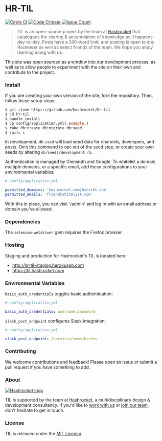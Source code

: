 # HR-TIL

[![Circle CI](https://circleci.com/gh/hashrocket/hr-til.svg?style=svg)](https://circleci.com/gh/hashrocket/hr-til) [![Code Climate](https://codeclimate.com/github/hashrocket/hr-til/badges/gpa.svg)](https://codeclimate.com/github/hashrocket/hr-til) [![Issue Count](https://codeclimate.com/github/hashrocket/hr-til/badges/issue_count.svg)](https://codeclimate.com/github/hashrocket/hr-til)

> TIL is an open-source project by the team at
> [Hashrocket](https://hashrocket.com/) that catalogues the sharing &
> accumulation of knowledge as it happens day-to-day. Posts have a 200-word
> limit, and posting is open to any Rocketeer as well as select friends of the
> team. We hope you enjoy learning along with us.

This site was open sourced as a window into our development process, as well as
to allow people to experiment with the site on their own and contribute to the
project.

### Install

If you are creating your own version of the site, fork the repository. Then,
follow these setup steps:

```sh
$ git clone https://github.com/hashrocket/hr-til
$ cd hr-til
$ bundle install
$ cp config/application.yml{.example,}
$ rake db:create db:migrate db:seed
$ rails s
```

In development, `db:seed` will load seed data for channels, developers, and
posts. Omit this command to opt-out of the seed step, or create your own seeds
by altering `db/seeds/development.rb`.

Authentication is managed by Omniauth and Google. To whitelist a domain,
multiple domains, or a specific email, add those configurations to your
environmental variables:

```yml
# config/application.yml

permitted_domains: 'hashrocket.com|hshrckt.com'
permitted_emails: 'friend@whitelist.com'
```

With this in place, you can visit '/admin' and log in with an email address or
domain you've allowed.

### Dependencies

The `selenium-webdriver` gem requires the Firefox browser.

### Hosting

Staging and production for Hashrocket's TIL is located here:

* http://hr-til-staging.herokuapp.com
* https://til.hashrocket.com

### Environmental Variables

`basic_auth_credentials` toggles basic authentication:

```yml
# config/application.yml

basic_auth_credentials: username:password
```

`slack_post_endpoint` configures Slack integration:

```yml
# config/application.yml

slack_post_endpoint: /services/some/hashes
```

### Contributing

We welcome contributions and feedback! Please open an issue or submit a pull
request if you have something to add.

### About

[![Hashrocket logo](https://hashrocket.com/hashrocket_logo.svg)](https://hashrocket.com)

TIL is supported by the team at [Hashrocket](https://hashrocket.com), a multidisciplinary design & development consultancy. If you'd like to [work with us](https://hashrocket.com/contact-us/hire-us) or [join our team](https://hashrocket.com/contact-us/jobs), don't hesitate to get in touch.

### License

TIL is released under the [MIT License](http://www.opensource.org/licenses/MIT).
